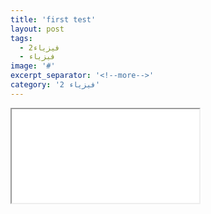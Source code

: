 ```yaml
---
title: 'first test'
layout: post
tags:
  - فيزياء2
  - فيزياء
image: '#'
excerpt_separator: '<!--more-->'
category: 'فيزياء 2'
---
```

<iframe src="//www.hululkitab.com/wp-content/uploads/2017/10/6/fiziataleb.pdf">
  <p>Your browser does not support iframes.</p>
</iframe>